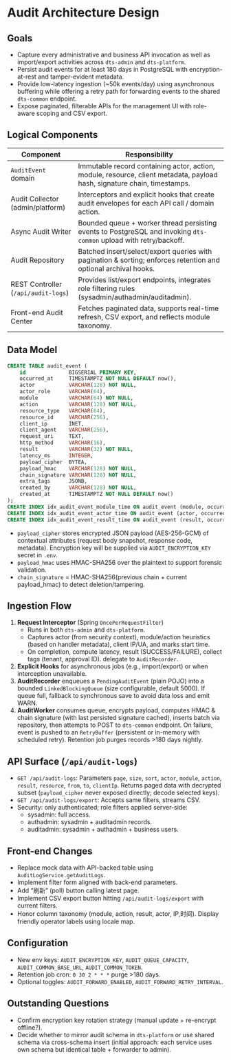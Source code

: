 # Audit Architecture Design

## Goals
- Capture every administrative and business API invocation as well as import/export activities across `dts-admin` and `dts-platform`.
- Persist audit events for at least 180 days in PostgreSQL with encryption-at-rest and tamper-evident metadata.
- Provide low-latency ingestion (~50k events/day) using asynchronous buffering while offering a retry path for forwarding events to the shared `dts-common` endpoint.
- Expose paginated, filterable APIs for the management UI with role-aware scoping and CSV export.

## Logical Components

| Component | Responsibility |
|-----------|----------------|
| `AuditEvent` domain | Immutable record containing actor, action, module, resource, client metadata, payload hash, signature chain, timestamps. |
| Audit Collector (admin/platform) | Interceptors and explicit hooks that create audit envelopes for each API call / domain action. |
| Async Audit Writer | Bounded queue + worker thread persisting events to PostgreSQL and invoking `dts-common` upload with retry/backoff. |
| Audit Repository | Batched insert/select/export queries with pagination & sorting; enforces retention and optional archival hooks. |
| REST Controller (`/api/audit-logs`) | Provides list/export endpoints, integrates role filtering rules (sysadmin/authadmin/auditadmin). |
| Front-end Audit Center | Fetches paginated data, supports real-time refresh, CSV export, and reflects module taxonomy. |

## Data Model

```sql
CREATE TABLE audit_event (
    id              BIGSERIAL PRIMARY KEY,
    occurred_at     TIMESTAMPTZ NOT NULL DEFAULT now(),
    actor           VARCHAR(128) NOT NULL,
    actor_role      VARCHAR(64),
    module          VARCHAR(64) NOT NULL,
    action          VARCHAR(128) NOT NULL,
    resource_type   VARCHAR(64),
    resource_id     VARCHAR(256),
    client_ip       INET,
    client_agent    VARCHAR(256),
    request_uri     TEXT,
    http_method     VARCHAR(16),
    result          VARCHAR(32) NOT NULL,
    latency_ms      INTEGER,
    payload_cipher  BYTEA,
    payload_hmac    VARCHAR(128) NOT NULL,
    chain_signature VARCHAR(128) NOT NULL,
    extra_tags      JSONB,
    created_by      VARCHAR(128) NOT NULL,
    created_at      TIMESTAMPTZ NOT NULL DEFAULT now()
);
CREATE INDEX idx_audit_event_module_time ON audit_event (module, occurred_at DESC);
CREATE INDEX idx_audit_event_actor_time ON audit_event (actor, occurred_at DESC);
CREATE INDEX idx_audit_event_result_time ON audit_event (result, occurred_at DESC);
```

- `payload_cipher` stores encrypted JSON payload (AES-256-GCM) of contextual attributes (request body snapshot, response code, metadata). Encryption key will be supplied via `AUDIT_ENCRYPTION_KEY` secret in `.env`.
- `payload_hmac` uses HMAC-SHA256 over the plaintext to support forensic validation.
- `chain_signature` = HMAC-SHA256(previous chain + current payload_hmac) to detect deletion/tampering.

## Ingestion Flow

1. **Request Interceptor** (Spring `OncePerRequestFilter`)
   - Runs in both `dts-admin` and `dts-platform`.
   - Captures actor (from security context), module/action heuristics (based on handler metadata), client IP/UA, and marks start time.
   - On completion, compute latency, result (SUCCESS/FAILURE), collect tags (tenant, approval ID). delegate to `AuditRecorder`.
2. **Explicit Hooks** for asynchronous jobs (e.g., import/export) or when interception unavailable.
3. **AuditRecorder** enqueues a `PendingAuditEvent` (plain POJO) into a bounded `LinkedBlockingQueue` (size configurable, default 5000). If queue full, fallback to synchronous save to avoid data loss and emit WARN.
4. **AuditWorker** consumes queue, encrypts payload, computes HMAC & chain signature (with last persisted signature cached), inserts batch via repository, then attempts to POST to `dts-common` endpoint. On failure, event is pushed to an `RetryBuffer` (persistent or in-memory with scheduled retry). Retention job purges records >180 days nightly.

## API Surface (`/api/audit-logs`)
- `GET /api/audit-logs`: Parameters `page`, `size`, `sort`, `actor`, `module`, `action`, `result`, `resource`, `from`, `to`, `clientIp`. Returns paged data with decrypted subset (`payload_cipher` never exposed directly; decode selected keys).
- `GET /api/audit-logs/export`: Accepts same filters, streams CSV.
- Security: only authenticated; role filters applied server-side:
  - sysadmin: full access.
  - authadmin: sysadmin + auditadmin records.
  - auditadmin: sysadmin + authadmin + business users.

## Front-end Changes
- Replace mock data with API-backed table using `AuditLogService.getAuditLogs`.
- Implement filter form aligned with back-end parameters.
- Add “刷新” (poll) button calling latest page.
- Implement CSV export button hitting `/api/audit-logs/export` with current filters.
- Honor column taxonomy (module, action, result, actor, IP,时间). Display friendly operator labels using locale map.

## Configuration
- New env keys: `AUDIT_ENCRYPTION_KEY`, `AUDIT_QUEUE_CAPACITY`, `AUDIT_COMMON_BASE_URL`, `AUDIT_COMMON_TOKEN`.
- Retention job cron: `0 30 2 * * *` purge >180 days.
- Optional toggles: `AUDIT_FORWARD_ENABLED`, `AUDIT_FORWARD_RETRY_INTERVAL`.

## Outstanding Questions
- Confirm encryption key rotation strategy (manual update + re-encrypt offline?).
- Decide whether to mirror audit schema in `dts-platform` or use shared schema via cross-schema insert (initial approach: each service uses own schema but identical table + forwarder to admin). 

